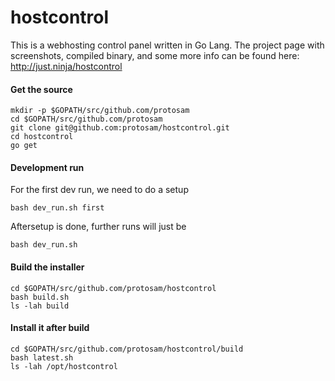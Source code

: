 # hostcontrol
This is a webhosting control panel written in Go Lang. The project page with screenshots, compiled binary, and some more info can be found here: http://just.ninja/hostcontrol
  
#### Get the source
```
mkdir -p $GOPATH/src/github.com/protosam
cd $GOPATH/src/github.com/protosam
git clone git@github.com:protosam/hostcontrol.git
cd hostcontrol
go get
```
  
#### Development run
For the first dev run, we need to do a setup
```
bash dev_run.sh first
```
Aftersetup is done, further runs will just be
```
bash dev_run.sh
```
  
#### Build the installer
```
cd $GOPATH/src/github.com/protosam/hostcontrol
bash build.sh
ls -lah build
```

#### Install it after build
```
cd $GOPATH/src/github.com/protosam/hostcontrol/build
bash latest.sh
ls -lah /opt/hostcontrol
```
